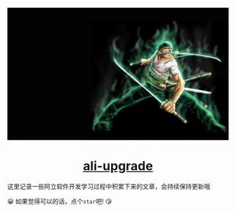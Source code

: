 
[![这是图片](avatar.png "Magic Gardens")](https://ali-upgrade.github.io/have-advanced/)

<h1 align="center">
  <a href="https://ali-upgrade.github.io/have-advanced/"  target="_blank">ali-upgrade</a>
</h1>

这里记录一些阿立软件开发学习过程中积累下来的文章，会持续保持更新哦

:grinning: 如果觉得可以的话，点个`star`吧! :kissing_heart: 
